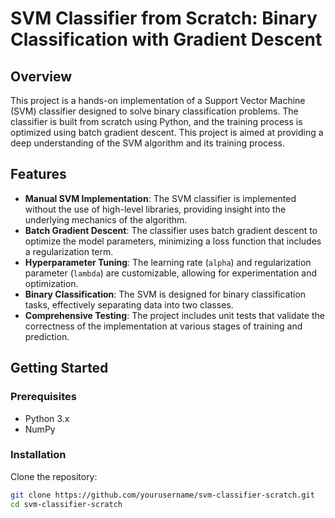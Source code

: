 # SVM Classifier from Scratch: Binary Classification with Gradient Descent

## Overview

This project is a hands-on implementation of a Support Vector Machine (SVM) classifier designed to solve binary classification problems. The classifier is built from scratch using Python, and the training process is optimized using batch gradient descent. This project is aimed at providing a deep understanding of the SVM algorithm and its training process.

## Features

- **Manual SVM Implementation**: The SVM classifier is implemented without the use of high-level libraries, providing insight into the underlying mechanics of the algorithm.
- **Batch Gradient Descent**: The classifier uses batch gradient descent to optimize the model parameters, minimizing a loss function that includes a regularization term.
- **Hyperparameter Tuning**: The learning rate (`alpha`) and regularization parameter (`lambda`) are customizable, allowing for experimentation and optimization.
- **Binary Classification**: The SVM is designed for binary classification tasks, effectively separating data into two classes.
- **Comprehensive Testing**: The project includes unit tests that validate the correctness of the implementation at various stages of training and prediction.

## Getting Started

### Prerequisites

- Python 3.x
- NumPy

### Installation

Clone the repository:

```bash
git clone https://github.com/yourusername/svm-classifier-scratch.git
cd svm-classifier-scratch
